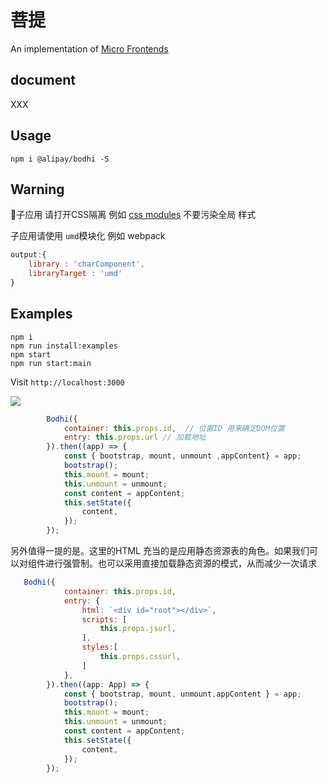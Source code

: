 # 菩提

An implementation of [Micro Frontends](https://micro-frontends.org/)
## document
XXX
## Usage

```shell
npm i @alipay/bodhi -S
```
## Warning
子应用 请打开CSS隔离 例如 [css modules](http://www.ruanyifeng.com/blog/2016/06/css_modules.html)
不要污染全局 样式

子应用请使用 `umd`模块化
例如 webpack
```javascript
output:{
    library : 'charComponent',
    libraryTarget : 'umd'
}
```

## Examples

```shell
npm i
npm run install:examples
npm start
npm run start:main
```

Visit `http://localhost:3000`

![](./examples/example.gif)

```javascript
        Bodhi({
            container: this.props.id,  // 位置ID 用来确定DOM位置
            entry: this.props.url // 加载地址
        }).then((app) => {
            const { bootstrap, mount, unmount ,appContent} = app;
            bootstrap();
            this.mount = mount;
            this.unmount = unmount;
            const content = appContent;
            this.setState({
                content,
            });
        });
```
另外值得一提的是。这里的HTML 充当的是应用静态资源表的角色。如果我们可以对组件进行强管制。也可以采用直接加载静态资源的模式，从而减少一次请求
```javascript
   Bodhi({
            container: this.props.id,
            entry: {
                html: `<div id="root"></div>`,
                scripts: [
                    this.props.jsurl,
                ],
                styles:[
                    this.props.cssurl,
                ]
            },
        }).then((app: App) => {
            const { bootstrap, mount, unmount,appContent } = app;
            bootstrap();
            this.mount = mount;
            this.unmount = unmount;
            const content = appContent;
            this.setState({
                content,
            });
        });
```